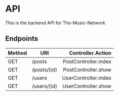 # API
This is the backend API for The-Music-Network

## Endpoints
| Method | URI           | Controller.Action      |
| ------ | ------------- | ----------------------:|
| GET    | /posts        | PostController.index   |
| GET    | /posts/{id}   | PostController.show    |
| GET    | /users        | UserController.index   |
| GET    | /users/{id}   | UserController.show    |
